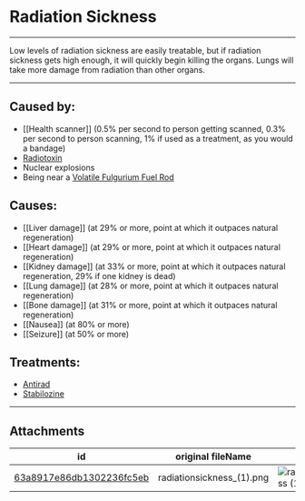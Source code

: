 # Radiation Sickness

 

---

Low levels of radiation sickness are easily treatable, but if radiation sickness gets high enough, it will quickly begin killing the organs. Lungs will take more damage from radiation than other organs.

---
## Caused by:

- [[Health scanner]] (0.5% per second to person getting scanned, 0.3% per second to person scanning, 1% if used as a treatment, as you would a bandage)
- [Radiotoxin](https://barotraumagame.com/wiki/Radiotoxin)
- Nuclear explosions
- Being near a [Volatile Fulgurium Fuel Rod](https://barotraumagame.com/wiki/Volatile_Fulgurium_Fuel_Rod)

## Causes:

- [[Liver damage]] (at 29% or more, point at which it outpaces natural regeneration)
- [[Heart damage]] (at 29% or more, point at which it outpaces natural regeneration)
- [[Kidney damage]] (at 33% or more, point at which it outpaces natural regeneration, 29% if one kidney is dead)
- [[Lung damage]] (at 28% or more, point at which it outpaces natural regeneration)
- [[Bone damage]] (at 31% or more, point at which it outpaces natural regeneration)
- [[Nausea]] (at 80% or more)
- [[Seizure]] (at 50% or more)

## Treatments:

- [Antirad](https://barotraumagame.com/wiki/Antirad)
- [Stabilozine](https://barotraumagame.com/wiki/Stabilozine)

---

## Attachments

id | original fileName | image
---|---|---
[63a8917e86db1302236fc5eb](63a8917e86db1302236fc5eb.png) | radiationsickness_(1).png | ![radiationsickness (1).png\|200](63a8917e86db1302236fc5eb.png)